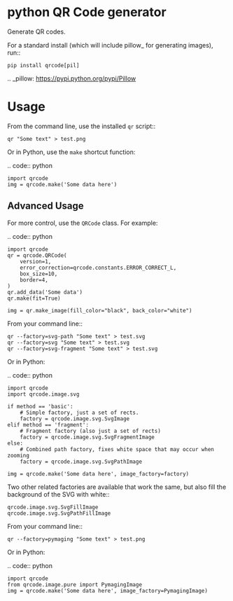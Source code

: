 python QR Code generator
=============================

Generate QR codes.

For a standard install (which will include pillow_ for generating images),
run::

    pip install qrcode[pil]

.. _pillow: https://pypi.python.org/pypi/Pillow

Usage
=====

From the command line, use the installed ``qr`` script::

    qr "Some text" > test.png

Or in Python, use the ``make`` shortcut function:

.. code:: python

    import qrcode
    img = qrcode.make('Some data here')

Advanced Usage
--------------

For more control, use the ``QRCode`` class. For example:

.. code:: python

    import qrcode
    qr = qrcode.QRCode(
        version=1,
        error_correction=qrcode.constants.ERROR_CORRECT_L,
        box_size=10,
        border=4,
    )
    qr.add_data('Some data')
    qr.make(fit=True)

    img = qr.make_image(fill_color="black", back_color="white")

From your command line::

    qr --factory=svg-path "Some text" > test.svg
    qr --factory=svg "Some text" > test.svg
    qr --factory=svg-fragment "Some text" > test.svg

Or in Python:

.. code:: python

    import qrcode
    import qrcode.image.svg

    if method == 'basic':
        # Simple factory, just a set of rects.
        factory = qrcode.image.svg.SvgImage
    elif method == 'fragment':
        # Fragment factory (also just a set of rects)
        factory = qrcode.image.svg.SvgFragmentImage
    else:
        # Combined path factory, fixes white space that may occur when zooming
        factory = qrcode.image.svg.SvgPathImage

    img = qrcode.make('Some data here', image_factory=factory)

Two other related factories are available that work the same, but also fill the
background of the SVG with white::

    qrcode.image.svg.SvgFillImage
    qrcode.image.svg.SvgPathFillImage

From your command line::

    qr --factory=pymaging "Some text" > test.png

Or in Python:

.. code:: python

    import qrcode
    from qrcode.image.pure import PymagingImage
    img = qrcode.make('Some data here', image_factory=PymagingImage)
